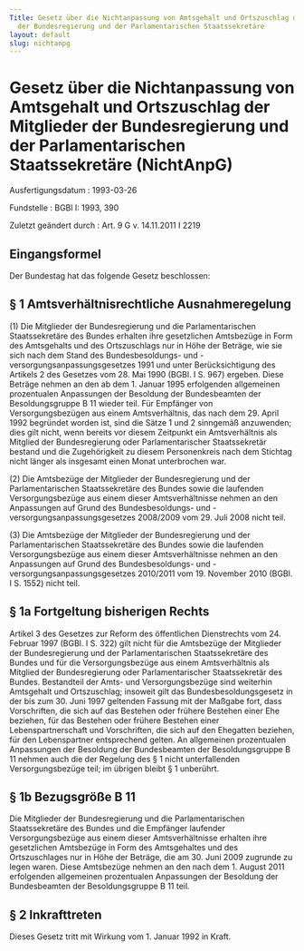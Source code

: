 ```yaml
---
Title: Gesetz über die Nichtanpassung von Amtsgehalt und Ortszuschlag der Mitglieder
  der Bundesregierung und der Parlamentarischen Staatssekretäre
layout: default
slug: nichtanpg
---
```


# Gesetz über die Nichtanpassung von Amtsgehalt und Ortszuschlag der Mitglieder der Bundesregierung und der Parlamentarischen Staatssekretäre (NichtAnpG)

Ausfertigungsdatum
:   1993-03-26

Fundstelle
:   BGBl I: 1993, 390

Zuletzt geändert durch
:   Art. 9 G v. 14.11.2011 I 2219


## Eingangsformel

Der Bundestag hat das folgende Gesetz beschlossen:


## § 1 Amtsverhältnisrechtliche Ausnahmeregelung

(1) Die Mitglieder der Bundesregierung und die Parlamentarischen
Staatssekretäre des Bundes erhalten ihre gesetzlichen Amtsbezüge in
Form des Amtsgehalts und des Ortszuschlags nur in Höhe der Beträge,
wie sie sich nach dem Stand des Bundesbesoldungs- und
-versorgungsanpassungsgesetzes 1991 und unter Berücksichtigung des
Artikels 2 des Gesetzes vom 28. Mai 1990 (BGBl. I S. 967) ergeben.
Diese Beträge nehmen an den ab dem 1. Januar 1995 erfolgenden
allgemeinen prozentualen Anpassungen der Besoldung der Bundesbeamten
der Besoldungsgruppe B 11 wieder teil. Für Empfänger von
Versorgungsbezügen aus einem Amtsverhältnis, das nach dem 29. April
1992 begründet worden ist, sind die Sätze 1 und 2 sinngemäß
anzuwenden; dies gilt nicht, wenn bereits vor diesem Zeitpunkt ein
Amtsverhältnis als Mitglied der Bundesregierung oder Parlamentarischer
Staatssekretär bestand und die Zugehörigkeit zu diesem Personenkreis
nach dem Stichtag nicht länger als insgesamt einen Monat unterbrochen
war.

(2) Die Amtsbezüge der Mitglieder der Bundesregierung und der
Parlamentarischen Staatssekretäre des Bundes sowie die laufenden
Versorgungsbezüge aus einem dieser Amtsverhältnisse nehmen an den
Anpassungen auf Grund des Bundesbesoldungs- und
-versorgungsanpassungsgesetzes 2008/2009 vom 29. Juli 2008 nicht teil.

(3) Die Amtsbezüge der Mitglieder der Bundesregierung und der
Parlamentarischen Staatssekretäre des Bundes sowie die laufenden
Versorgungsbezüge aus einem dieser Amtsverhältnisse nehmen an den
Anpassungen auf Grund des Bundesbesoldungs- und
-versorgungsanpassungsgesetzes 2010/2011 vom 19. November 2010 (BGBl.
I S. 1552) nicht teil.


## § 1a Fortgeltung bisherigen Rechts

Artikel 3 des Gesetzes zur Reform des öffentlichen Dienstrechts vom
24\. Februar 1997 (BGBl. I S. 322) gilt nicht für die Amtsbezüge der
Mitglieder der Bundesregierung und der Parlamentarischen
Staatssekretäre des Bundes und für die Versorgungsbezüge aus einem
Amtsverhältnis als Mitglied der Bundesregierung oder Parlamentarischer
Staatssekretär des Bundes. Bestandteil der Amts- und Versorgungsbezüge
sind weiterhin Amtsgehalt und Ortszuschlag; insoweit gilt das
Bundesbesoldungsgesetz in der bis zum 30. Juni 1997 geltenden Fassung
mit der Maßgabe fort, dass Vorschriften, die sich auf das Bestehen
oder frühere Bestehen einer Ehe beziehen, für das Bestehen oder
frühere Bestehen einer Lebenspartnerschaft und Vorschriften, die sich
auf den Ehegatten beziehen, für den Lebenspartner entsprechend gelten.
An allgemeinen prozentualen Anpassungen der Besoldung der
Bundesbeamten der Besoldungsgruppe B 11 nehmen auch die der Regelung
des § 1 nicht unterfallenden Versorgungsbezüge teil; im übrigen bleibt
§ 1 unberührt.


## § 1b Bezugsgröße B 11

Die Mitglieder der Bundesregierung und die Parlamentarischen
Staatssekretäre des Bundes und die Empfänger laufender
Versorgungsbezüge aus einem dieser Amtsverhältnisse erhalten ihre
gesetzlichen Amtsbezüge in Form des Amtsgehaltes und des
Ortszuschlages nur in Höhe der Beträge, die am 30. Juni 2009 zugrunde
zu legen waren. Diese Amtsbezüge nehmen an den nach dem 1. August 2011
erfolgenden allgemeinen prozentualen Anpassungen der Besoldung der
Bundesbeamten der Besoldungsgruppe B 11 teil.


## § 2 Inkrafttreten

Dieses Gesetz tritt mit Wirkung vom 1. Januar 1992 in Kraft.

